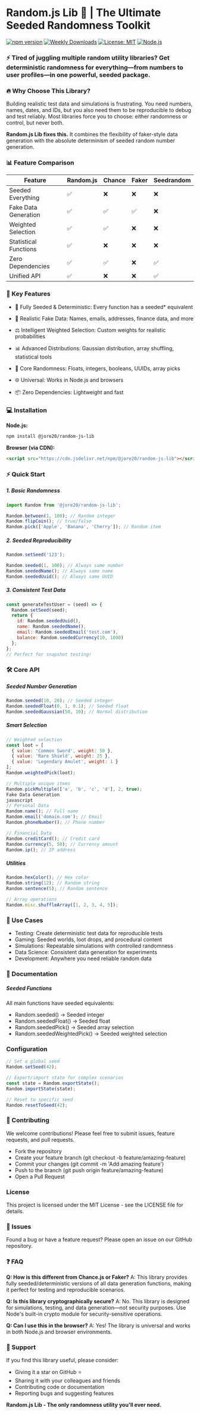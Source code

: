 # Random.js Lib 🎲 | The Ultimate Seeded Randomness Toolkit

[![npm version](https://img.shields.io/npm/v/@jore20/random-js-lib.svg?style=for-the-badge)](https://www.npmjs.com/package/@jore20/random-js-lib)
[![Weekly Downloads](https://img.shields.io/npm/dw/@jore20/random-js-lib?color=blue&style=for-the-badge)](https://www.npmjs.com/package/@jore20/random-js-lib)
[![License: MIT](https://img.shields.io/badge/License-MIT-yellow.svg?style=for-the-badge)](https://opensource.org/licenses/MIT)
[![Node.js](https://img.shields.io/badge/Node.js-339933?style=for-the-badge&logo=nodedotjs&logoColor=white)](https://nodejs.org/)

### ⚡ Tired of juggling multiple random utility libraries? Get deterministic randomness for everything—from numbers to user profiles—in one powerful, seeded package.

### 🔥 Why Choose This Library?
Building realistic test data and simulations is frustrating. You need numbers, names, dates, and IDs, but you also need them to be reproducible to debug and test reliably. Most libraries force you to choose: either randomness or control, but never both.

**Random.js Lib fixes this.** It combines the flexibility of faker-style data generation with the absolute determinism of seeded random number generation.

### 📊  Feature Comparison

| Feature | Random.js | Chance | Faker | Seedrandom |
| - | - | - | - | - |
| Seeded Everything	| ✅ | ❌ | ❌ | ❌ |
Fake Data Generation | ✅ | ✅ | ✅ | ❌ |
Weighted Selection | ✅ | ✅ | ❌ | ❌ |
Statistical Functions | ✅ | ❌ | ❌ | ❌ |
Zero Dependencies | ✅ | ✅ | ❌ | ✅ |
Unified API	| ✅ | ❌ | ❌ | ✅ |

### 🚀 Key Features
* 🌱  Fully Seeded & Deterministic: Every function has a seeded* equivalent

* 📇  Realistic Fake Data: Names, emails, addresses, finance data, and more

* ⚖️  Intelligent Weighted Selection: Custom weights for realistic probabilities

* 📊  Advanced Distributions: Gaussian distribution, array shuffling, statistical tools

* 🎲  Core Randomness: Floats, integers, booleans, UUIDs, array picks

* 🌐  Universal: Works in Node.js and browsers

* 📦  Zero Dependencies: Lightweight and fast

### 💻 Installation
**Node.js:**
```bash
npm install @jore20/random-js-lib
```

**Browser (via CDN):**

```html
<script src="https://cdn.jsdelivr.net/npm/@jore20/random-js-lib"></script>
```

### ⚡ Quick Start
##### 1. Basic Randomness
```javascript
import Random from '@jore20/random-js-lib';

Random.between(1, 100); // Random integer
Random.flipCoin(); // true/false
Random.pick(['Apple', 'Banana', 'Cherry']); // Random item
```
##### 2. Seeded Reproducibility
```javascript
Random.setSeed('123');

Random.seeded(1, 100); // Always same number
Random.seededName(); // Always same name
Random.seededUuid(); // Always same UUID
```

##### 3. Consistent Test Data
```javascript
const generateTestUser = (seed) => {
  Random.setSeed(seed);
  return {
    id: Random.seededUuid(),
    name: Random.seededName(),
    email: Random.seededEmail('test.com'),
    balance: Random.seededCurrency(10, 1000)
  };
};
// Perfect for snapshot testing!
```
### 🛠️ Core API
##### Seeded Number Generation
```javascript
Random.seeded(10, 20); // Seeded integer
Random.seededFloat(0, 1, 0.1); // Seeded float
Random.seededGaussian(50, 10); // Normal distribution
```
##### Smart Selection
```javascript
// Weighted selection
const loot = [
  { value: 'Common Sword', weight: 50 },
  { value: 'Rare Shield', weight: 25 },
  { value: 'Legendary Amulet', weight: 1 }
];
Random.weightedPick(loot);

// Multiple unique items
Random.pickMultiple(['a', 'b', 'c', 'd'], 2, true);
Fake Data Generation
javascript
// Personal Data
Random.name(); // Full name
Random.email('domain.com'); // Email
Random.phoneNumber(); // Phone number

// Financial Data
Random.creditCard(); // Credit card
Random.currency(5, 50); // Currency amount
Random.ip(); // IP address
```

##### Utilities
```javascript
Random.hexColor(); // Hex color
Random.string(12); // Random string
Random.sentence(5); // Random sentence

// Array operations
Random.misc.shuffleArray([1, 2, 3, 4, 5]);
```

### 🧪 Use Cases
* Testing: Create deterministic test data for reproducible tests
* Gaming: Seeded worlds, loot drops, and procedural content
* Simulations: Repeatable simulations with controlled randomness
* Data Science: Consistent data generation for experiments
* Development: Anywhere you need reliable random data

### 📖 Documentation
##### Seeded Functions
All main functions have seeded equivalents:
* Random.seeded() → Seeded integer
* Random.seededFloat() → Seeded float
* Random.seededPick() → Seeded array selection
* Random.seededWeightedPick() → Seeded weighted selection

### Configuration
```javascript
// Set a global seed
Random.setSeed(42);

// Export/import state for complex scenarios
const state = Random.exportState();
Random.importState(state);

// Reset to specific seed
Random.resetToSeed(42);
```
### 🤝 Contributing
We welcome contributions! Please feel free to submit issues, feature requests, and pull requests.

* Fork the repository
* Create your feature branch (git checkout -b feature/amazing-feature)
* Commit your changes (git commit -m 'Add amazing feature')
* Push to the branch (git push origin feature/amazing-feature)
* Open a Pull Request

### License
This project is licensed under the MIT License - see the LICENSE file for details.

### 🐛 Issues
Found a bug or have a feature request? Please open an issue on our GitHub repository.

### ❓ FAQ
**Q: How is this different from Chance.js or Faker?**
A: This library provides fully seeded/deterministic versions of all data generation functions, making it perfect for testing and reproducible scenarios.

**Q: Is this library cryptographically secure?**
A: No. This library is designed for simulations, testing, and data generation—not security purposes. Use Node's built-in crypto module for security-sensitive operations.

**Q: Can I use this in the browser?**
A: Yes! The library is universal and works in both Node.js and browser environments.

### 🌟 Support
If you find this library useful, please consider:

* Giving it a star on GitHub ⭐
* Sharing it with your colleagues and friends
* Contributing code or documentation
* Reporting bugs and suggesting features

**Random.js Lib - The only randomness utility you'll ever need.**
